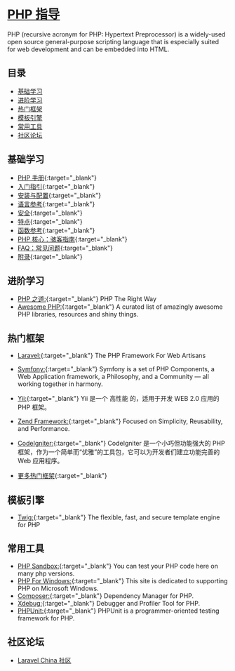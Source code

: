 # [PHP 指导](https://openset.github.io/php-guide/)
PHP (recursive acronym for PHP: Hypertext Preprocessor) is a widely-used open source general-purpose scripting language that is especially suited for web development and can be embedded into HTML.

## 目录
  - [基础学习](#基础学习)
  - [进阶学习](#进阶学习)
  - [热门框架](#热门框架)
  - [模板引擎](#模板引擎)
  - [常用工具](#常用工具)
  - [社区论坛](#社区论坛)

## 基础学习
  - [PHP 手册](http://php.net/manual/zh/){:target="_blank"}
  - [入门指引](http://php.net/manual/zh/getting-started.php){:target="_blank"}
  - [安装与配置](http://php.net/manual/zh/install.php){:target="_blank"}
  - [语言参考](http://php.net/manual/zh/langref.php){:target="_blank"}
  - [安全](http://php.net/manual/zh/security.php){:target="_blank"}
  - [特点](http://php.net/manual/zh/features.php){:target="_blank"}
  - [函数参考](http://php.net/manual/zh/funcref.php){:target="_blank"}
  - [PHP 核心：骇客指南](http://php.net/manual/zh/internals2.php){:target="_blank"}
  - [FAQ：常见问题](http://php.net/manual/zh/faq.php){:target="_blank"}
  - [附录](http://php.net/manual/zh/appendices.php){:target="_blank"}

## 进阶学习
  - [PHP 之道:](http://www.phptherightway.com/){:target="_blank"} PHP The Right Way
  - [Awesome PHP:](https://openset.github.io/awesome-php/){:target="_blank"} A curated list of amazingly awesome PHP libraries, resources and shiny things.

## 热门框架
  - [Laravel:](https://laravel.com/){:target="_blank"} The PHP Framework For Web Artisans
  - [Symfony:](http://symfony.com/){:target="_blank"} Symfony is a set of PHP Components, a Web Application framework, a Philosophy, and a Community — all working together in harmony.
  - [Yii:](http://www.yiiframework.com/){:target="_blank"} Yii 是一个 高性能 的，适用于开发 WEB 2.0 应用的 PHP 框架。
  - [Zend Framework:](https://framework.zend.com/){:target="_blank"} Focused on Simplicity, Reusability, and Performance.
  - [CodeIgniter:](https://codeigniter.org.cn/){:target="_blank"} CodeIgniter 是一个小巧但功能强大的 PHP 框架，作为一个简单而“优雅”的工具包，它可以为开发者们建立功能完善的 Web 应用程序。

  - [更多热门框架](https://github.com/codeguy/php-the-right-way/wiki/Frameworks){:target="_blank"}

## 模板引擎
  - [Twig:](https://twig.symfony.com/){:target="_blank"} The flexible, fast, and secure template engine for PHP

## 常用工具
  - [PHP Sandbox:](http://sandbox.onlinephpfunctions.com/){:target="_blank"} You can test your PHP code here on many php versions.
  - [PHP For Windows:](http://windows.php.net/){:target="_blank"} This site is dedicated to supporting PHP on Microsoft Windows.
  - [Composer:](http://sandbox.onlinephpfunctions.com/){:target="_blank"} Dependency Manager for PHP.
  - [Xdebug:](https://xdebug.org/){:target="_blank"} Debugger and Profiler Tool for PHP.
  - [PHPUnit:](http://sandbox.onlinephpfunctions.com/){:target="_blank"} PHPUnit is a programmer-oriented testing framework for PHP.

## 社区论坛
  - [Laravel China 社区](https://laravel-china.org/)
